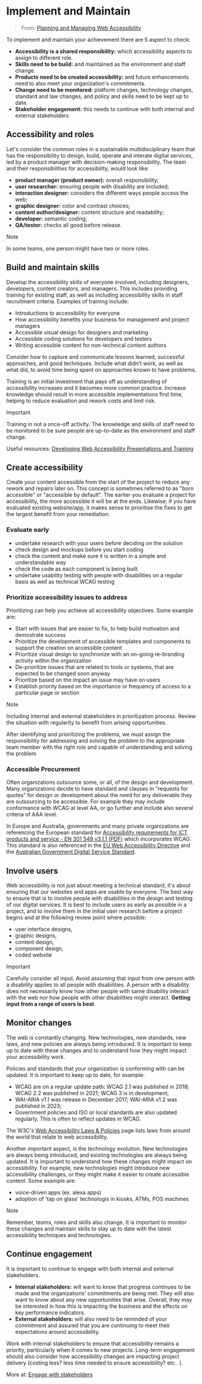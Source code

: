 # Implement and Maintain

> From: [Planning and Managing Web Accessibility](https://www.w3.org/WAI/planning-and-managing/)

To implement and maintain your achievement there are 5 aspect to check:
- **Accessibility is a shared responsibility:** which accessibility aspects to assign to different role.
- **Skills need to be build:** and maintained as the environment and staff change.
- **Products need to be created accessibility:** and future enhancements need to also meet your organization's commitments.
- **Change need to be monitored:** platform changes, technology changes, standard and law changes, and policy and skills need to be kept up to date.
- **Stakeholder engagement:** this needs to continue with both internal and external stakeholders

## Accessibility and roles

Let's consider the common roles in a sustainable multidisciplinary team that has the responsibility to design, build, operate and interate digital services, led by a product manager with decision-making responsibility. The team and their responsibilities for accessibility, would look like:
- **product manager (product owner):** overall responsibility;
- **user researcher:** ensuring people with disability are included;
- **interaction designer:** considers the different ways people access the web;
- **graphic designer:** color and contrast choices;
- **content author/designer:** content structure and readability;
- **developer:** semantic coding;
- **QA/tester:** checks all good before release.

> [!Note]
> In some teams, one person might have two or more roles.


## Build and maintain skills
Develop the accessibility skills of everyone involved, including designers, developers, content creators, and managers. This includes providing training for existing staff, as well as including accessibility skills in staff recruitment criteria. Examples of training include:

- Introductions to accessibility for everyone
- How accessibility benefits your business for management and project managers
- Accessible visual design for designers and marketing
- Accessible coding solutions for developers and testers
- Writing accessible content for non-technical content authors

Consider how to capture and communicate lessons learned, successful approaches, and good techniques. Include what didn’t work, as well as what did, to avoid time being spent on approaches known to have problems.

Training is an initial investment that pays off as understanding of accessibility increases and it becomes more common practice. Increase knowledge should result in more accessible implementations first time, helping to reduce evaluation and rework costs and limit risk. 

> [!IMPORTANT]
> Training in not a once-off activity. The knowledge and skills of staff need to be monitored to be sure people are up-to-date as the environment and staff change.

Useful resources: [Developing Web Accessibility Presentations and Training](https://www.w3.org/WAI/teach-advocate/accessibility-training/)

## Create accessibility
Create your content accessible from the start of the project to reduce any rework and repairs later on. This concept is sometimes referred to as "born accessible" or "accessible by default". The earlier you evaluate a project for accessibility, the more accessible it will be at the ends. Likewise, if you have evaluated existing website/app, it makes sense to prioritise the fixes to get the largest benefit from your remediation.

### Evaluate early
- undertake research with your users before deciding on the solution
- check design and mockups before you start coding
- check the content and make sure it is written in a simple and understandable way
- check the code as each component is being built
- undertake usability testing with people with disabilities on a regular basis as well as technical WCAG testing

### Prioritize accessibility issues to address
Prioritizing can help you achieve all accessibility objectives. Some example are:
- Start with issues that are easier to fix, to help build motivation and demostrate success
- Prioritize the development of accessible templates and components to support the creation on accessible content
- Prioritize visual design to synchronize with an on-going re-branding activity within the organization
- De-prioritize issues that are related to tools or systems, that are expected to be changed soon anyway
- Prioritize based on the impact an issue may have on users
- Establish priority based on the importance or frequency of access to a particular page or section

> [!NOTE]
> Including internal and external stakeholders in prioritization process. Review the situation with regularity to benefit from arising opportunities.

After identifying and prioritizing the problems, we must assign the responsibility for addressing and solving the problem to the appropriate team member with the right role and capable of understanding and solving the problem

### Accessible Procurement
Often organizations outsource some, or all, of the design and development. Many organizations decide to have standard and clauses in "requests for quotes" for design or development about the need for any deliverable they are outsourcing to be accessible. For example they may include conformance with WCAG at level AA, or go further and include also several criteria of AAA level.

In Europe and Australia, governments and many private organizations are referencing the European standard for [Accessibility requirements for ICT products and service - EN 301 549 v3.1.1 (PDF)](https://www.etsi.org/deliver/etsi_en/301500_301599/301549/03.01.01_60/en_301549v030101p.pdf) which incorporates WCAG. This standard is also referenced in the [EU Web Accessibility Directive](https://eur-lex.europa.eu/eli/dir/2016/2102/oj) and the [Australian Government Digital Service Standard](https://www.dta.gov.au/standard/).


## Involve users

Web accessibility is not just about meeting a technical standard, it's about ensuring that our websites and apps are usable by everyone. The best way to ensure that is to involve people with disabilities in the design and testing of our digital services. It is best to include users as early as possible in a project, and to involve them in the initial user research before a project begins and at the following review point where possible:
- user interface designs,
- graphic designs,
- content design,
- component design,
- coded website

> [!IMPORTANT]
> Carefully consider all input. Avoid assuming that input from one person with a disability applies to all people with disabilities.
> A person with a disability does not necessarily know how other people with same disability interact with the web nor how people with other disabilities might interact.
> **Getting input from a range of users is best**.

## Monitor changes
The web is constantly changing. New technologies, new standards, new laws, and new policies are always being introduced. It is important to keep up to date with these changes and to understand how they might impact your accessibility work.

Policies and standards that your organization is conforming with can be updated. It is important to keep up to date, for example:
- WCAG are on a regular update path: WCAG 2.1 was published in 2018; WCAG 2.2 was published in 2021; WCAG 3 is in development;
- WAI-ARIA  v1.1 was release in December 2017; WAI-ARIA v1.2 was published in 2023;
- Government policies and ISO or local standards are also updated regularly. This is often to reflect updates in WCAG.

The W3C's [Web Accessibility Laws & Policies](https://www.w3.org/WAI/policies/) page lists laws from around the world that relate to web accessibility. 

Another important aspect, is the technology evolution. New technologies are always being introduced, and existing technologies are always being updated. It is important to understand how these changes might impact on accessibility. For example, new technologies might introduce new accessibility challenges, or they might make it easier to create accessible content. Some example are:
- voice-driven apps (ex. alexa apps)
- adoption of 'tap on glass' technologis in kiosks, ATMs, POS machines


> [!NOTE]
> Remember, teams, roles and skills also change. It is important to monitor these changes and maintain skills to stay up to date with the latest accessibility techniques and technologies.


## Continue engagement
It is important to continue to engage with both internal and external stakeholders. 

- **Internal stakeholders:** will want to know that progress continues to be made and the organizations' commitments are being met. They will also want to know about any new opportunities that arise. Overall, they may be interested in how this is impacting the business and the effects on key performance indicators.
- **External stakeholders:** will also need to be reminded of your commitment and assured that you are continuing to meet their expectations around accessibility.

Work with internal stakeholders to ensure that accessibility remains a priority, particularly when it comes to new projects. Long-term engagement should also consider how accessibility changes are impacting project delivery (costing less? less time needed to ensure accessibility? etc.. ). 

More at: [Engage with stakeholders](https://www.w3.org/WAI/planning-and-managing/sustain/#engage-with-stakeholders) 